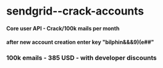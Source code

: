 # sendgrid--crack-accounts
#### Core user API - Crack/100k mails per month
#### after new account creation enter key "bilphin&&&9)(e##"

### 100k emails - 385 USD - with developer discounts
